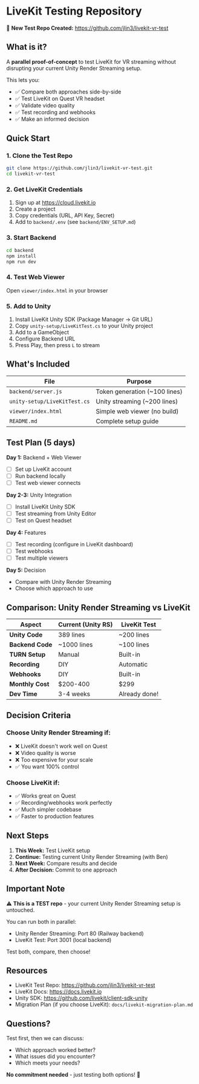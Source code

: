 # LiveKit Testing Repository

🚀 **New Test Repo Created:** https://github.com/jlin3/livekit-vr-test

## What is it?

A **parallel proof-of-concept** to test LiveKit for VR streaming without disrupting your current Unity Render Streaming setup.

This lets you:
- ✅ Compare both approaches side-by-side
- ✅ Test LiveKit on Quest VR headset
- ✅ Validate video quality
- ✅ Test recording and webhooks
- ✅ Make an informed decision

## Quick Start

### 1. Clone the Test Repo
```bash
git clone https://github.com/jlin3/livekit-vr-test.git
cd livekit-vr-test
```

### 2. Get LiveKit Credentials
1. Sign up at https://cloud.livekit.io
2. Create a project
3. Copy credentials (URL, API Key, Secret)
4. Add to `backend/.env` (see `backend/ENV_SETUP.md`)

### 3. Start Backend
```bash
cd backend
npm install
npm run dev
```

### 4. Test Web Viewer
Open `viewer/index.html` in your browser

### 5. Add to Unity
1. Install LiveKit Unity SDK (Package Manager → Git URL)
2. Copy `unity-setup/LiveKitTest.cs` to your Unity project
3. Add to a GameObject
4. Configure Backend URL
5. Press Play, then press `L` to stream

## What's Included

| File | Purpose |
|------|---------|
| `backend/server.js` | Token generation (~100 lines) |
| `unity-setup/LiveKitTest.cs` | Unity streaming (~200 lines) |
| `viewer/index.html` | Simple web viewer (no build) |
| `README.md` | Complete setup guide |

## Test Plan (5 days)

**Day 1:** Backend + Web Viewer
- [ ] Set up LiveKit account
- [ ] Run backend locally
- [ ] Test web viewer connects

**Day 2-3:** Unity Integration
- [ ] Install LiveKit Unity SDK
- [ ] Test streaming from Unity Editor
- [ ] Test on Quest headset

**Day 4:** Features
- [ ] Test recording (configure in LiveKit dashboard)
- [ ] Test webhooks
- [ ] Test multiple viewers

**Day 5:** Decision
- Compare with Unity Render Streaming
- Choose which approach to use

## Comparison: Unity Render Streaming vs LiveKit

| Aspect | Current (Unity RS) | LiveKit Test |
|--------|-------------------|--------------|
| **Unity Code** | 389 lines | ~200 lines |
| **Backend Code** | ~1000 lines | ~100 lines |
| **TURN Setup** | Manual | Built-in |
| **Recording** | DIY | Automatic |
| **Webhooks** | DIY | Built-in |
| **Monthly Cost** | $200-400 | $299 |
| **Dev Time** | 3-4 weeks | Already done! |

## Decision Criteria

### Choose Unity Render Streaming if:
- ❌ LiveKit doesn't work well on Quest
- ❌ Video quality is worse
- ❌ Too expensive for your scale
- ✅ You want 100% control

### Choose LiveKit if:
- ✅ Works great on Quest
- ✅ Recording/webhooks work perfectly
- ✅ Much simpler codebase
- ✅ Faster to production features

## Next Steps

1. **This Week:** Test LiveKit setup
2. **Continue:** Testing current Unity Render Streaming (with Ben)
3. **Next Week:** Compare results and decide
4. **After Decision:** Commit to one approach

## Important Note

⚠️ **This is a TEST repo** - your current Unity Render Streaming setup is untouched.

You can run both in parallel:
- Unity Render Streaming: Port 80 (Railway backend)
- LiveKit Test: Port 3001 (local backend)

Test both, compare, then choose!

## Resources

- LiveKit Test Repo: https://github.com/jlin3/livekit-vr-test
- LiveKit Docs: https://docs.livekit.io
- Unity SDK: https://github.com/livekit/client-sdk-unity
- Migration Plan (if you choose LiveKit): `docs/livekit-migration-plan.md`

## Questions?

Test first, then we can discuss:
- Which approach worked better?
- What issues did you encounter?
- Which meets your needs?

**No commitment needed** - just testing both options! 🚀

